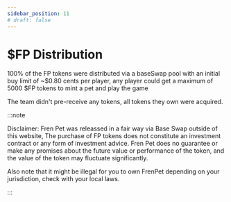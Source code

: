 ```yaml
---
sidebar_position: 11
# draft: false
---
```


# $FP Distribution 

100% of the FP tokens were distributed via a baseSwap pool with an initial buy limit of ~$0.80 cents per player, any player could get a maximum of 5000 $FP tokens to mint a pet and play the game

The team didn't pre-receive any tokens, all tokens they own were acquired.




:::note

Disclaimer: Fren Pet was releassed in a fair way via Base Swap outside of this website, The purchase of FP tokens does not constitute an investment contract or any form of investment advice. Fren Pet does no guarantee or make any promises about the future value or performance of the token, and the value of the token may fluctuate significantly.

Also note that it might be illegal for you to own FrenPet depending on your jurisdiction, check with your local laws.

:::